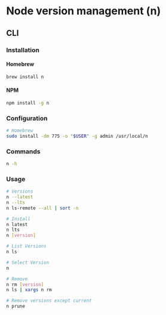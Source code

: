 # Node version management (n)

## CLI

### Installation

#### Homebrew

```sh
brew install n
```

#### NPM

```sh
npm install -g n
```

### Configuration

```sh
# Homebrew
sudo install -dm 775 -o "$USER" -g admin /usr/local/n
```

### Commands

```sh
n -h
```

### Usage

```sh
# Versions
n --latest
n --lts
n ls-remote --all | sort -n

# Install
n latest
n lts
n [version]

# List Versions
n ls

# Select Version
n

# Remove
n rm [version]
n ls | xargs n rm

# Remove versions except current
n prune
```
